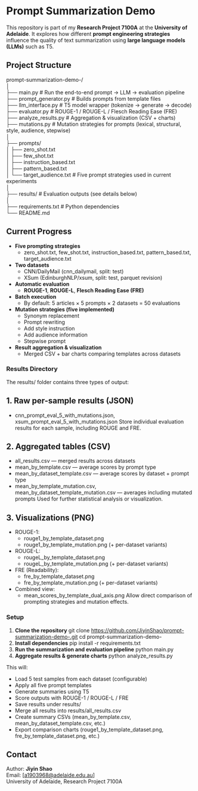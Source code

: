 # Prompt Summarization Demo

This repository is part of my **Research Project 7100A** at the **University of Adelaide**. It explores how different **prompt engineering strategies** influence the quality of text summarization using **large language models (LLMs)** such as T5.

## Project Structure

prompt-summarization-demo-/ <br>
│<br>
├── main.py                 # Run the end-to-end prompt → LLM → evaluation pipeline<br>
├── prompt_generator.py      # Builds prompts from template files<br>
├── llm_interface.py         # T5 model wrapper (tokenize → generate → decode)<br>
├── evaluator.py             # ROUGE-1 / ROUGE-L / Flesch Reading Ease (FRE)<br>
├── analyze_results.py       # Aggregation & visualization (CSV + charts)<br>
├── mutations.py             # Mutation strategies for prompts (lexical, structural, style, audience, stepwise)<br>
│<br>
├── prompts/<br>
│   ├── zero_shot.txt<br>
│   ├── few_shot.txt<br>
│   ├── instruction_based.txt<br>
│   ├── pattern_based.txt<br>
│   └── target_audience.txt   # Five prompt strategies used in current experiments<br>
│<br>
├── results/                 # Evaluation outputs (see details below)<br>
│<br>
├── requirements.txt         # Python dependencies<br>
└── README.md<br>

## Current Progress

- **Five prompting strategies**
  - zero_shot.txt, few_shot.txt, instruction_based.txt, pattern_based.txt, target_audience.txt
- **Two datasets**
  - CNN/DailyMail (cnn_dailymail, split: test)
  - XSum (EdinburghNLP/xsum, split: test, parquet revision)
- **Automatic evaluation**
  - **ROUGE-1**, **ROUGE-L**, **Flesch Reading Ease (FRE)**
- **Batch execution**
  - By default: 5 articles × 5 prompts × 2 datasets = 50 evaluations
- **Mutation strategies (five implemented)**
  - Synonym replacement
  - Prompt rewriting
  - Add style instruction
  - Add audience information
  - Stepwise prompt
- **Result aggregation & visualization**
  - Merged CSV + bar charts comparing templates across datasets

### Results Directory
The results/ folder contains three types of output:

## 1. Raw per-sample results (JSON)
- cnn_prompt_eval_5_with_mutations.json, xsum_prompt_eval_5_with_mutations.json
Store individual evaluation results for each sample, including ROUGE and FRE.

## 2. Aggregated tables (CSV)
- all_results.csv — merged results across datasets
- mean_by_template.csv — average scores by prompt type
- mean_by_dataset_template.csv — average scores by dataset + prompt type
- mean_by_template_mutation.csv, mean_by_dataset_template_mutation.csv — averages including mutated prompts
Used for further statistical analysis or visualization.

## 3. Visualizations (PNG)
- ROUGE-1:
  - rouge1_by_template_dataset.png
  - rouge1_by_template_mutation.png (+ per-dataset variants)
- ROUGE-L:
  - rougeL_by_template_dataset.png
  - rougeL_by_template_mutation.png (+ per-dataset variants)
- FRE (Readability):
  - fre_by_template_dataset.png
  - fre_by_template_mutation.png (+ per-dataset variants)
- Combined view:
  - mean_scores_by_template_dual_axis.png
Allow direct comparison of prompting strategies and mutation effects.

### Setup

1. **Clone the repository**
   git clone https://github.com/JiyinShao/prompt-summarization-demo-.git
   cd prompt-summarization-demo-
2. **Install dependencies**
   pip install -r requirements.txt
3. **Run the summarization and evaluation pipeline**
   python main.py
4. **Aggregate results & generate charts**
   python analyze_results.py

This will:
 - Load 5 test samples from each dataset (configurable)
 - Apply all five prompt templates
 - Generate summaries using T5
 - Score outputs with ROUGE-1 / ROUGE-L / FRE
 - Save results under results/
 - Merge all results into results/all_results.csv
 - Create summary CSVs (mean_by_template.csv, mean_by_dataset_template.csv, etc.)
 - Export comparison charts (rouge1_by_template_dataset.png, fre_by_template_dataset.png, etc.)

## Contact

Author: **Jiyin Shao**  
Email: [a1903968@adelaide.edu.au]  
University of Adelaide, Research Project 7100A
